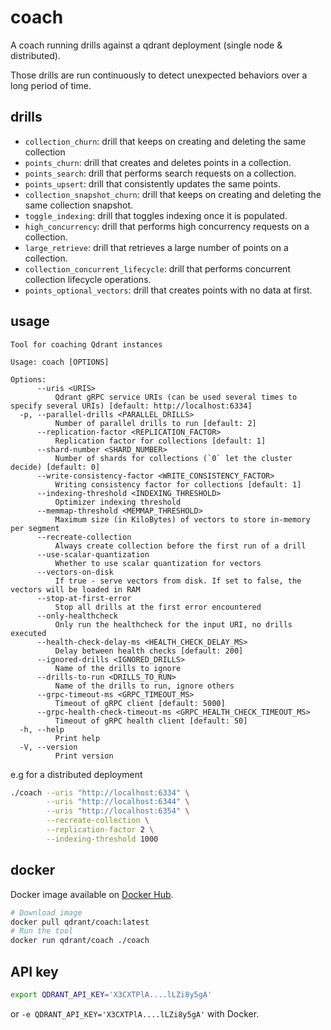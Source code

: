 # coach

A coach running drills against a qdrant deployment (single node & distributed).

Those drills are run continuously to detect unexpected behaviors over a long period of time.

## drills

- `collection_churn`: drill that keeps on creating and deleting the same collection
- `points_churn`: drill that creates and deletes points in a collection.
- `points_search`: drill that performs search requests on a collection.
- `points_upsert`: drill that consistently updates the same points.
- `collection_snapshot_churn`: drill that keeps on creating and deleting the same collection snapshot.
- `toggle_indexing`: drill that toggles indexing once it is populated.
- `high_concurrency`: drill that performs high concurrency requests on a collection.
- `large_retrieve`: drill that retrieves a large number of points on a collection.
- `collection_concurrent_lifecycle`: drill that performs concurrent collection lifecycle operations.
- `points_optional_vectors`: drill that creates points with no data at first.

## usage

```text
Tool for coaching Qdrant instances

Usage: coach [OPTIONS]

Options:
      --uris <URIS>
          Qdrant gRPC service URIs (can be used several times to specify several URIs) [default: http://localhost:6334]
  -p, --parallel-drills <PARALLEL_DRILLS>
          Number of parallel drills to run [default: 2]
      --replication-factor <REPLICATION_FACTOR>
          Replication factor for collections [default: 1]
      --shard-number <SHARD_NUMBER>
          Number of shards for collections (`0` let the cluster decide) [default: 0]
      --write-consistency-factor <WRITE_CONSISTENCY_FACTOR>
          Writing consistency factor for collections [default: 1]
      --indexing-threshold <INDEXING_THRESHOLD>
          Optimizer indexing threshold
      --memmap-threshold <MEMMAP_THRESHOLD>
          Maximum size (in KiloBytes) of vectors to store in-memory per segment
      --recreate-collection
          Always create collection before the first run of a drill
      --use-scalar-quantization
          Whether to use scalar quantization for vectors
      --vectors-on-disk
          If true - serve vectors from disk. If set to false, the vectors will be loaded in RAM
      --stop-at-first-error
          Stop all drills at the first error encountered
      --only-healthcheck
          Only run the healthcheck for the input URI, no drills executed
      --health-check-delay-ms <HEALTH_CHECK_DELAY_MS>
          Delay between health checks [default: 200]
      --ignored-drills <IGNORED_DRILLS>
          Name of the drills to ignore
      --drills-to-run <DRILLS_TO_RUN>
          Name of the drills to run, ignore others
      --grpc-timeout-ms <GRPC_TIMEOUT_MS>
          Timeout of gRPC client [default: 5000]
      --grpc-health-check-timeout-ms <GRPC_HEALTH_CHECK_TIMEOUT_MS>
          Timeout of gRPC health client [default: 50]
  -h, --help
          Print help
  -V, --version
          Print version
```

e.g for a distributed deployment

```bash
./coach --uris "http://localhost:6334" \
        --uris "http://localhost:6344" \
        --uris "http://localhost:6354" \
        --recreate-collection \
        --replication-factor 2 \
        --indexing-threshold 1000
```

## docker

Docker image available on [Docker Hub](https://hub.docker.com/r/qdrant/coach).

```bash
# Download image
docker pull qdrant/coach:latest
# Run the tool
docker run qdrant/coach ./coach
```

## API key

```bash
export QDRANT_API_KEY='X3CXTPlA....lLZi8y5gA'
```

or `-e QDRANT_API_KEY='X3CXTPlA....lLZi8y5gA'` with Docker.
